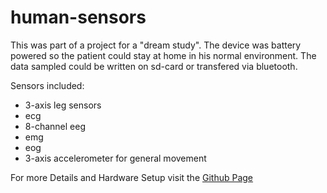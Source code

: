 # human-sensors
This was part of a project for a "dream study".
The device was battery powered so the patient could stay at home in his normal environment.
The data sampled could be written on sd-card or transfered via bluetooth.

Sensors included:
- 3-axis leg sensors
- ecg
- 8-channel eeg
- emg
- eog
- 3-axis accelerometer for general movement

For more Details and Hardware Setup visit the [Github Page](https://marcpaul.github.io/human-sensors)
